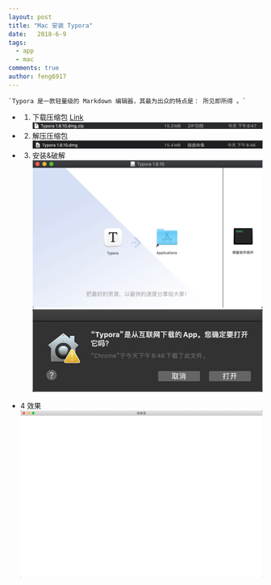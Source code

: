 ```yaml
---
layout: post
title: "Mac 安装 Typora"
date:   2018-6-9
tags: 
  - app
  - mac
comments: true
author: feng6917
---
```


    `Typora 是一款轻量级的 Markdown 编辑器，其最为出众的特点是： 所见即所得 。`

<!-- more -->

- 1. 下载压缩包
      [Link](https://pan.baidu.com/s/1B3HKiyH9DK5w-abpSfPkzw?pwd=x9tx)
      ![img](../images/2018-6-9/1.jpg)
- 2. 解压压缩包
      ![img](../images/2018-6-9/2.jpg)
- 3. 安装&破解
     ![img](../images/2018-6-9/3.jpg)
     ![img](../images/2018-6-9/4.jpg)

- 4 效果
    ![img](../images/2018-6-9/5.jpg)
